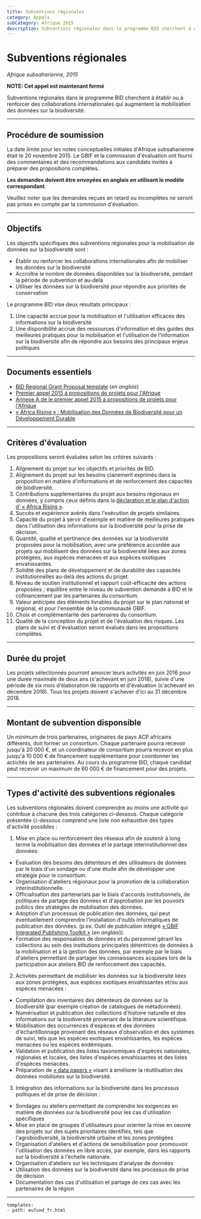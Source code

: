 ```yaml
---
title: Subventions régionales
category: Appels
subCategory: Afrique 2015
description: Subventions régionales dans le programme BID cherchent à établir ou à renforcer des collaborations internationales qui augmentent la mobilisation des données sur la biodiversité.
---
```

# Subventions régionales

_Afrique subsaharienne, 2015_

**NOTE: Cet appel est maintenant fermé** 

Subventions régionales dans le programme BID cherchent à établir ou à renforcer des collaborations internationales qui augmentent la mobilisation des données sur la biodiversité.

-----------

## Procédure de soumission

La date limite pour les notes conceptuelles initiales d'Afrique subsaharienne était le 20 novembre 2015. Le GBIF et la commission d'évaluation ont fourni des commentaires et des recommandations aux candidats invités à préparer des propositions complètes. 

**Les demandes doivent être envoyées en anglais en utilisant le modèle correspondant**.

Veuillez noter que les demandes reçues en retard ou incomplètes ne seront pas prises en compte par la commission d'évaluation.


-----------

## Objectifs

Les objectifs spécifiques des subventions régionales pour la mobilisation de données sur la biodiversité sont :

+ Établir ou renforcer les collaborations internationales afin de mobiliser les données sur la biodiversité
+ Accroître le nombre de données disponibles sur la biodiversité, pendant la période de subvention et au-delà
+ Utiliser les données sur la biodiversité pour répondre aux priorités de conservation

Le programme BID vise deux résultats principaux :

1. Une capacité accrue pour la mobilisation et l'utilisation efficaces des informations sur la biodiversité
2. Une disponibilité accrue des ressources d'information et des guides des meilleures pratiques pour la mobilisation et l'utilisation de l'information sur la biodiversité afin de répondre aux besoins des principaux enjeux politiques

-----------

## Documents essentiels

+ [BID Regional Grant Proposal template](http://www.gbif.org/sites/default/files/gbif_project/files/BID-Regional-Grant-Proposal-Template.doc) (*en anglais*)
+ [Premier appel 2015 á propositions de projets pour l'Afrique](http://www.gbif.org/sites/default/files/gbif_project/files/Appel_2015_a_propositions_de_projets_pour_l_Afrique_0.pdf)
+ [Annexe A de le premier appel 2015 á propositions de projets pour l'Afrique](http://www.gbif.org/sites/default/files/gbif_project/files/Annexe_A_de_l_appel-2015_a_propositions_de_projets_pour_l_Afrique_du_programme_BID_0.pdf) 
+ [« Africa Rising » : Mobilisation des Données de Biodiversité pour un Développement Durable](http://www.gbif.org/sites/default/files/gbif_event/files/AfricaRising-Declaration-FR.pdf)

-----------

## Critères d'évaluation

Les propositions seront évaluées selon les critères suivants :

1. Alignement du projet sur les objectifs et priorités de BID.
2. Alignement du projet sur les besoins clairement exprimés dans la proposition en matière d'informations et de renforcement des capacités de biodiversité.
3. Contributions supplémentaires du projet aux besoins régionaux en données, y compris ceux définis dans la [déclaration et le plan d'action d' « Africa Rising »](http://www.gbif.org/sites/default/files/gbif_event/files/AfricaRising-Declaration-FR.pdf).
4. Succès et expérience avérés dans l'exécution de projets similaires.
5. Capacité du projet à servir d'exemple en matière de meilleures pratiques dans l'utilisation des informations sur la biodiversité pour la prise de décision.
6. Quantité, qualité et pertinence des données sur la biodiversité proposées pour la mobilisation, avec une préférence accordée aux projets qui mobilisent des données sur la biodiversité liées aux zones protégées, aux espèces menacées et aux espèces exotiques envahissantes.
7. Solidité des plans de développement et de durabilité des capacités institutionnelles au-delà des actions du projet.
8. Niveau de soutien institutionnel et rapport coût-efficacité des actions proposées ; équilibre entre le niveau de subvention demandé à BID et le cofinancement par les partenaires du consortium.
9. Valeur anticipée des éléments livrables du projet sur le plan national et régional, et pour l'ensemble de la communauté GBIF.
10. Choix et complémentarité des partenaires du consortium.
11. Qualité de la conception du projet et de l'évaluation des risques. Les plans de suivi et d'évaluation seront évalués dans les propositions complètes.

-----------

## Durée du projet

Les projets sélectionnés pourront amorcer leurs activités en juin 2016 pour une durée maximale de deux ans (s'achevant en juin 2018), suivie d'une période de six mois d'élaboration de rapports et d'évaluation (s'achevant en décembre 2018). Tous les projets doivent s'achever d'ici au 31 décembre 2018. 

-----------

## Montant de subvention disponsible

Un minimum de trois partenaires, originaires de pays ACP africains différents, doit former un consortium. Chaque partenaire pourra recevoir jusqu'à 20 000 €, et un coordinateur de consortium pourra recevoir en plus jusqu'à 10 000 € de financement supplémentaire pour coordonner les activités de ses partenaires. Au cours du programme BID, chaque candidat peut recevoir un maximum de 60 000 € de financement pour des projets. 

-----------

## Types d'activité des subventions régionales

Les subventions régionales doivent comprendre au moins une activité qui contribue à chacune des trois catégories ci-dessous. Chaque catégorie présentée ci-dessous comprend une liste non exhaustive des types d'activité possibles :

1. Mise en place ou renforcement des réseaux afin de soutenir à long terme la mobilisation des données et le partage interinstitutionnel des données:
+ Évaluation des besoins des détenteurs et des utilisateurs de données par le biais d'un sondage ou d'une étude afin de développer une stratégie pour le consortium.
+ Organisation d'ateliers régionaux pour la promotion de la collaboration interinstitutionnelle.
+ Officialisation des partenariats par le biais d'accords institutionnels, de politiques de partage des données et d'approbation par les pouvoirs publics des stratégies de mobilisation des données.
+ Adoption d'un processus de publication des données, qui peut éventuellement comprendre l'installation d'outils informatiques de publication des données. (p.ex. Outil de publication intégré [« GBIF Integrated Publishing Toolkit »](http://www.gbif.org/ipt) (*en anglais*)). 
+ Formation des responsables de données et du personnel gérant les collections au sein des institutions principales détentrices de données à la mobilisation et à la gestion des données, par exemple par le biais d'ateliers permettant de partager les connaissances acquises lors de la participation aux ateliers BID de renforcement des capacités.

2. Activités permettant de mobiliser les données sur la biodiversité liées aux zones protégées, aux espèces exotiques envahissantes et/ou aux espèces menacées :
+ Compilation des inventaires des détenteurs de données sur la biodiversité (par exemple création de catalogues de métadonnées).
+ Numérisation et publication des collections d'histoire naturelle et des informations sur la biodiversité provenant de la littérature scientifique.
+ Mobilisation des occurrences d'espèces et des données d'échantillonnage provenant des réseaux d'observation et des systèmes de suivi, tels que les espèces exotiques envahissantes, les espèces menacées ou les espèces endémiques.
+ Validation et publication des listes taxonomiques d'espèces nationales, régionales et locales, des listes d'espèces envahissantes et des listes d'espèces menacées.
+ Préparation de [« data papers »](http://www.gbif.org/publishing-data/data-papers) visant à améliorer la réutilisation des données mobilisées sur la biodiversité.

3. Intégration des informations sur la biodiversité dans les processus politiques et de prise de décision :
+ Sondages ou ateliers permettant de comprendre les exigences en matière de données sur la biodiversité pour les cas d'utilisation spécifiques
+ Mise en place de groupes d'utilisateurs pour orienter la mise en oeuvre des projets sur des sujets prioritaires identifiés, tels que l'agrobiodiversité, la biodiversité urbaine et les zones protégées
+ Organisation d'ateliers et d'actions de sensibilisation pour promouvoir l'utilisation des données en libre accès, par exemple, dans les rapports sur la biodiversité à l'échelle nationale.
+ Organisation d'ateliers sur les techniques d'analyse de données
+ Utilisation des données sur la biodiversité dans les processus de prise de décision
+ Documentation des cas d'utilisation et partage de ces cas avec les partenaires de la région



------

```styledYaml
templates:
- path: eufund_fr.html
```
